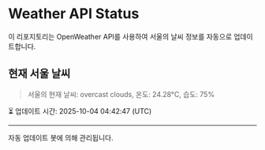 
# Weather API Status

이 리포지토리는 OpenWeather API를 사용하여 서울의 날씨 정보를 자동으로 업데이트합니다.

## 현재 서울 날씨
> 서울의 현재 날씨: overcast clouds, 온도: 24.28°C, 습도: 75%

⏳ 업데이트 시간: 2025-10-04 04:42:47 (UTC)

---
자동 업데이트 봇에 의해 관리됩니다.
